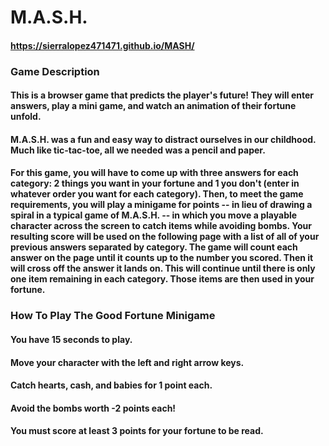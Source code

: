 # M.A.S.H. 

#### https://sierralopez471471.github.io/MASH/

### Game Description

#### This is a browser game that predicts the player's future! They will enter answers, play a mini game, and watch an animation of their fortune unfold.

#### M.A.S.H. was a fun and easy way to distract ourselves in our childhood. Much like tic-tac-toe, all we needed was a pencil and paper. 

#### For this game, you will have to come up with three answers for each category: 2 things you want in your fortune and 1 you don't (enter in whatever order you want for each category). Then, to meet the game requirements, you will play a minigame for points -- in lieu of drawing a spiral in a typical game of M.A.S.H. -- in which you move a playable character across the screen to catch items while avoiding bombs. Your resulting score will be used on the following page with a list of all of your previous answers separated by category. The game will count each answer on the page until it counts up to the number you scored. Then it will cross off the answer it lands on. This will continue until there is only one item remaining in each category. Those items are then used in your fortune.

### How To Play The Good Fortune Minigame

#### You have 15 seconds to play.
#### Move your character with the left and right arrow keys. 
#### Catch hearts, cash, and babies for 1 point each.
#### Avoid the bombs worth -2 points each!
#### You must score at least 3 points for your fortune to be read.
